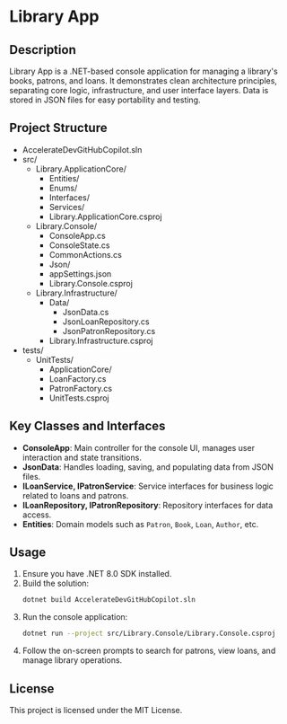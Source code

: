 # Library App

## Description
Library App is a .NET-based console application for managing a library's books, patrons, and loans. It demonstrates clean architecture principles, separating core logic, infrastructure, and user interface layers. Data is stored in JSON files for easy portability and testing.

## Project Structure
- AccelerateDevGitHubCopilot.sln
- src/
  - Library.ApplicationCore/
    - Entities/
    - Enums/
    - Interfaces/
    - Services/
    - Library.ApplicationCore.csproj
  - Library.Console/
    - ConsoleApp.cs
    - ConsoleState.cs
    - CommonActions.cs
    - Json/
    - appSettings.json
    - Library.Console.csproj
  - Library.Infrastructure/
    - Data/
      - JsonData.cs
      - JsonLoanRepository.cs
      - JsonPatronRepository.cs
    - Library.Infrastructure.csproj
- tests/
  - UnitTests/
    - ApplicationCore/
    - LoanFactory.cs
    - PatronFactory.cs
    - UnitTests.csproj

## Key Classes and Interfaces
- **ConsoleApp**: Main controller for the console UI, manages user interaction and state transitions.
- **JsonData**: Handles loading, saving, and populating data from JSON files.
- **ILoanService, IPatronService**: Service interfaces for business logic related to loans and patrons.
- **ILoanRepository, IPatronRepository**: Repository interfaces for data access.
- **Entities**: Domain models such as `Patron`, `Book`, `Loan`, `Author`, etc.

## Usage
1. Ensure you have .NET 8.0 SDK installed.
2. Build the solution:
   ```sh
   dotnet build AccelerateDevGitHubCopilot.sln
   ```
3. Run the console application:
   ```sh
   dotnet run --project src/Library.Console/Library.Console.csproj
   ```
4. Follow the on-screen prompts to search for patrons, view loans, and manage library operations.

## License
This project is licensed under the MIT License.
